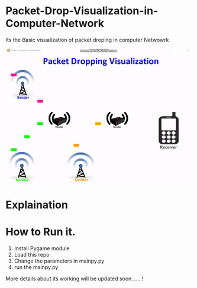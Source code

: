 # Packet-Drop-Visualization-in-Computer-Network
Its the Basic visualization of packet droping in computer Netwowrk

![](video.gif)



# Explaination

# How to Run it.
1. Install Pygame module
2. Load this repo
3. Change the parameters in mainpy.py
4. run the mainpy.py



More details about its working will be updated soon.......!
